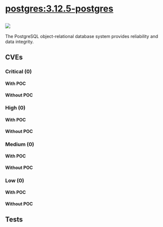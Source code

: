 # [postgres:3.12.5-postgres](https://hub.docker.com/_/postgres?tab=tags)
![](https://img.shields.io/static/v1?label=tag&message=3.12.5-postgres&color=blue)
---
<p>
The PostgreSQL object-relational database system provides reliability and data integrity.
</p>

## CVEs
### Critical (0)
#### With POC

#### Without POC


### High (0)
#### With POC

#### Without POC


### Medium (0)
#### With POC

#### Without POC


### Low (0)
#### With POC

#### Without POC


## Tests

